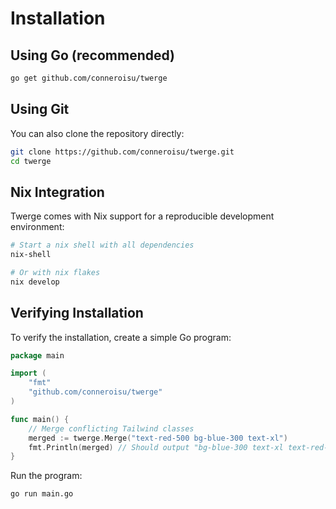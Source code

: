 # Installation

## Using Go (recommended)

```bash
go get github.com/conneroisu/twerge
```

## Using Git

You can also clone the repository directly:

```bash
git clone https://github.com/conneroisu/twerge.git
cd twerge
```

## Nix Integration

Twerge comes with Nix support for a reproducible development environment:

```bash
# Start a nix shell with all dependencies
nix-shell

# Or with nix flakes
nix develop
```

## Verifying Installation

To verify the installation, create a simple Go program:

```go
package main

import (
    "fmt"
    "github.com/conneroisu/twerge"
)

func main() {
    // Merge conflicting Tailwind classes
    merged := twerge.Merge("text-red-500 bg-blue-300 text-xl")
    fmt.Println(merged) // Should output "bg-blue-300 text-xl text-red-500" or similar order
}
```

Run the program:

```bash
go run main.go
```
